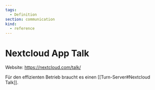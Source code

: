 ```yaml
---
tags:
  - Definition
section: communication
kind:
  - reference
---
```

# Nextcloud App Talk

Website: <https://nextcloud.com/talk/>

Für den effizienten Betrieb braucht es einen [[Turn-Server#Nextcloud Talk]].
